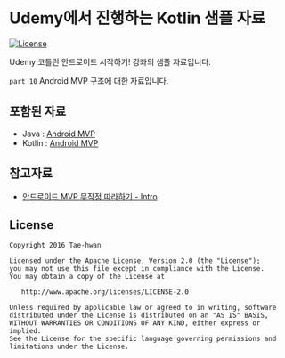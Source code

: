 # Udemy에서 진행하는 Kotlin 샘플 자료

[![License](https://img.shields.io/hexpm/l/plug.svg)]()

Udemy 코틀린 안드로이드 시작하기! 강좌의 샘플 자료입니다.

`part 10` Android MVP 구조에 대한 자료입니다.

## 포함된 자료

- Java : [Android MVP](https://github.com/taehwandev/Kotlin-Udemy-Sample/tree/05-mvp/app-java/src/main)
- Kotlin : [Android MVP](https://github.com/taehwandev/Kotlin-Udemy-Sample/tree/05-mvp/app-kotlin/src/main)

## 참고자료

- [안드로이드 MVP 무작정 따라하기 - Intro](http://thdev.tech/androiddev/2016/10/12/Android-MVP-Intro.html)

## License

```
Copyright 2016 Tae-hwan

Licensed under the Apache License, Version 2.0 (the "License");
you may not use this file except in compliance with the License.
You may obtain a copy of the License at

   http://www.apache.org/licenses/LICENSE-2.0

Unless required by applicable law or agreed to in writing, software
distributed under the License is distributed on an "AS IS" BASIS,
WITHOUT WARRANTIES OR CONDITIONS OF ANY KIND, either express or implied.
See the License for the specific language governing permissions and
limitations under the License.
```
